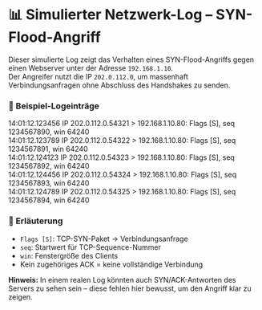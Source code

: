 # 📊 Simulierter Netzwerk-Log – SYN-Flood-Angriff

Dieser simulierte Log zeigt das Verhalten eines SYN-Flood-Angriffs gegen einen Webserver unter der Adresse `192.168.1.10`.  
Der Angreifer nutzt die IP `202.0.112.0`, um massenhaft Verbindungsanfragen ohne Abschluss des Handshakes zu senden.

### 📂 Beispiel-Logeinträge

14:01:12.123456 IP 202.0.112.0.54321 > 192.168.1.10.80: Flags [S], seq 1234567890, win 64240  
14:01:12.123789 IP 202.0.112.0.54322 > 192.168.1.10.80: Flags [S], seq 1234567891, win 64240  
14:01:12.124123 IP 202.0.112.0.54323 > 192.168.1.10.80: Flags [S], seq 1234567892, win 64240  
14:01:12.124456 IP 202.0.112.0.54324 > 192.168.1.10.80: Flags [S], seq 1234567893, win 64240  
14:01:12.124789 IP 202.0.112.0.54325 > 192.168.1.10.80: Flags [S], seq 1234567894, win 64240  


### 📘 Erläuterung

- `Flags [S]`: TCP-SYN-Paket → Verbindungsanfrage
- `seq`: Startwert für TCP-Sequence-Nummer
- `win`: Fenstergröße des Clients
- Kein zugehöriges ACK = keine vollständige Verbindung

**Hinweis:** In einem realen Log könnten auch SYN/ACK-Antworten des Servers zu sehen sein – diese fehlen hier bewusst, um den Angriff klar zu zeigen.


